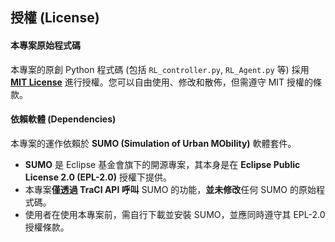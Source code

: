 ## 授權 (License)

#### 本專案原始程式碼

本專案的原創 Python 程式碼 (包括 `RL_controller.py`, `RL_Agent.py` 等) 採用 **[MIT License](LICENSE)** 進行授權。您可以自由使用、修改和散佈，但需遵守 MIT 授權的條款。

#### 依賴軟體 (Dependencies)

本專案的運作依賴於 **SUMO (Simulation of Urban MObility)** 軟體套件。

*   **SUMO** 是 Eclipse 基金會旗下的開源專案，其本身是在 **Eclipse Public License 2.0 (EPL-2.0)** 授權下提供。
*   本專案**僅透過 TraCI API 呼叫** SUMO 的功能，**並未修改**任何 SUMO 的原始程式碼。
*   使用者在使用本專案前，需自行下載並安裝 SUMO，並應同時遵守其 EPL-2.0 授權條款。